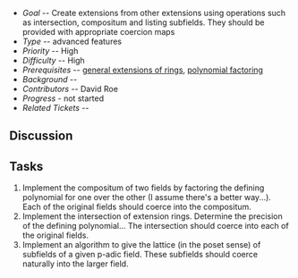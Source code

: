 
* _Goal_ -- Create extensions from other extensions using operations such as intersection, compositum and listing subfields. They should be provided with appropriate coercion maps 
* _Type_ -- advanced features 
* _Priority_ -- High 
* _Difficulty_ -- High 
* _Prerequisites_ -- <a href="/padics/GeneralExtensions">general extensions of rings</a>, <a href="/padics/PolynomialFactoring">polynomial factoring</a> 
* _Background_ --  
* _Contributors_ -- David Roe 
* _Progress_ - not started 
* _Related Tickets_ --  

## Discussion


## Tasks

1. Implement the compositum of two fields by factoring the defining polynomial for one over the other (I assume there's a better way...).  Each of the original fields should coerce into the compositum. 
1. Implement the intersection of extension rings.  Determine the precision of the defining polynomial...  The intersection should coerce into each of the original fields. 
1. Implement an algorithm to give the lattice (in the poset sense) of subfields of a given p-adic field.  These subfields should coerce naturally into the larger field. 